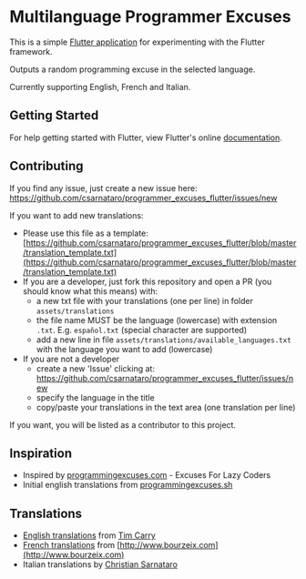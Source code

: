 # Multilanguage Programmer Excuses

This is a simple [Flutter application](https://flutter.io/) for experimenting
with the Flutter framework.

Outputs a random programming excuse in the selected language.

Currently supporting English, French and Italian.

## Getting Started

For help getting started with Flutter, view Flutter's online
[documentation](https://flutter.io/).

## Contributing
If you find any issue, just create a new issue here:
https://github.com/csarnataro/programmer_excuses_flutter/issues/new

If you want to add new translations:
* Please use this file as a template:
[https://github.com/csarnataro/programmer_excuses_flutter/blob/master/translation_template.txt](https://github.com/csarnataro/programmer_excuses_flutter/blob/master/translation_template.txt)
* If you are a developer, just fork this repository and open a PR (you should
know what this means) with:
  * a new txt file with your translations (one per line) in folder
    `assets/translations`
  * the file name MUST be the language (lowercase) with  extension `.txt`. 
    E.g. `español.txt` (special character are supported)
  * add a new line in file `assets/translations/available_languages.txt`
    with the language you want to add (lowercase)
* If you are not a developer
  * create a new 'Issue' clicking at:
https://github.com/csarnataro/programmer_excuses_flutter/issues/new 
  * specify the language in the title
  * copy/paste your translations in the text area (one translation per line)

If you want, you will be listed as a contributor to this project.

## Inspiration
* Inspired by [programmingexcuses.com](http://programmingexcuses.com/) - Excuses For Lazy Coders
* Initial english translations from [programmingexcuses.sh](https://github.com/pixelastic/programmingexcuses.sh)

## Translations
* [English translations](https://raw.githubusercontent.com/pixelastic/programmingexcuses.sh/master/programmingexcuses) from [Tim Carry](http://www.pixelastic.com/)
* [French translations](http://www.bourzeix.com/weblog/post/2005/09/23/144-les-excuses-des-programmeurs) 
from [http://www.bourzeix.com](http://www.bourzeix.com)
* Italian translations by [Christian Sarnataro](https://github.com/csarnataro)
